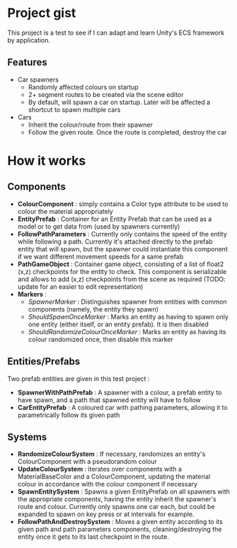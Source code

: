 # Project gist
This project is a test to see if I can adapt and learn Unity's ECS framework by application.

## Features
- Car spawners
  - Randomly affected colours on startup
  - 2+ segment routes to be created via the scene editor
  - By default, will spawn a car on startup. Later will be affected a shortcut to spawn multiple cars
- Cars
  - Inherit the colour/route from their spawner
  - Follow the given route. Once the route is completed, destroy the car 

# How it works
## Components
- **ColourComponent** : simply contains a Color type attribute to be used to colour the material appropriately
- **EntityPrefab** : Container for an Entity Prefab that can be used as a model or to get data from (used by spawners currently)
- **FollowPathParameters** : Currently only contains the speed of the entity while following a path. Currently it's attached directly to the prefab entity that will spawn, but the spawner could instantiate this component if we want different movement speeds for a same prefab
- **PathGameObject** : Container game object, consisting of a list of float2 (x,z) checkpoints for the entity to check. This component is serializable and allows to add (x,z) checkpoints from the scene as required (TODO: update for an easier to edit representation)
- **Markers** :
  - _SpawnerMarker_ : Distinguishes spawner from entities with common components (namely, the entity they spawn)
  - _ShouldSpawnOnceMarker_ : Marks an entity as having to spawn only one entity (either itself, or an entity prefab). It is then disabled
  - _ShouldRandomizeColourOnceMarker_ :  Marks an entity as having its colour randomized once, then disable this marker

## Entities/Prefabs
Two prefab entities are given in this test project : 
- **SpawnerWithPathPrefab** : A spawner with a colour, a prefab entity to have spawn, and a path that spawned entity will have to follow
- **CarEntityPrefab** : A coloured car with pathing parameters, allowing it to parametrically follow its given path

## Systems
- **RandomizeColourSystem** : If necessary, randomizes an entity's ColourComponent with a pseudorandom colour
- **UpdateColourSystem** : iterates over components with a MaterialBaseColor and a ColourComponent, updating the material colour in accordance with the colour component if necessary
- **SpawnEntitySystem** : Spawns a given EntityPrefab on all spawners with the appropriate components, having the entity inherit the spawner's route and colour. Currently only spawns one car each, but could be expanded to spawn on key press or at intervals for example.
- **FollowPathAndDestroySystem** : Moves a given entity according to its given path and path parameters components, cleaning/destroying the entity once it gets to its last checkpoint in the route.

